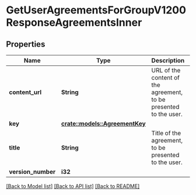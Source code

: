 # GetUserAgreementsForGroupV1200ResponseAgreementsInner

## Properties

Name | Type | Description | Notes
------------ | ------------- | ------------- | -------------
**content_url** | **String** | URL of the content of the agreement, to be presented to the user. | 
**key** | [**crate::models::AgreementKey**](AgreementKey.md) |  | 
**title** | **String** | Title of the agreement, to be presented to the user. | 
**version_number** | **i32** |  | 

[[Back to Model list]](../README.md#documentation-for-models) [[Back to API list]](../README.md#documentation-for-api-endpoints) [[Back to README]](../README.md)


